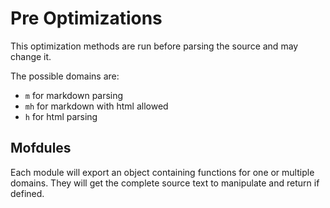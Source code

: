 Pre Optimizations
=================================================
This optimization methods are run before parsing the source and may change it.

The possible domains are:
- `m` for markdown parsing
- `mh` for markdown with html allowed
- `h` for html parsing


Mofdules
-------------------------------------------------
Each module will export an object containing functions for one or multiple
domains. They will get the complete source text to manipulate and return if
defined.
